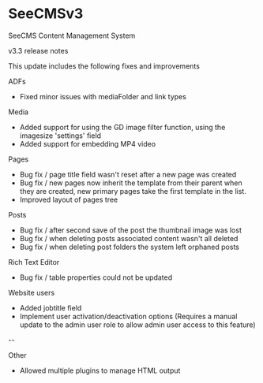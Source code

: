 # SeeCMSv3
SeeCMS Content Management System

v3.3 release notes

This update includes the following fixes and improvements

ADFs
- Fixed minor issues with mediaFolder and link types

Media
- Added support for using the GD image filter function, using the imagesize 'settings' field
- Added support for embedding MP4 video

Pages
- Bug fix / page title field wasn't reset after a new page was created
- Bug fix / new pages now inherit the template from their parent when they are created, new primary pages take the first template in the list.
- Improved layout of pages tree

Posts
- Bug fix / after second save of the post the thumbnail image was lost
- Bug fix / when deleting posts associated content wasn't all deleted
- Bug fix / when deleting post folders the system left orphaned posts

Rich Text Editor
- Bug fix / table properties could not be updated

Website users
- Added jobtitle field
- Implement user activation/deactivation options (Requires a manual update to the admin user role to allow admin user access to this feature)

--

Other
- Allowed multiple plugins to manage HTML output
